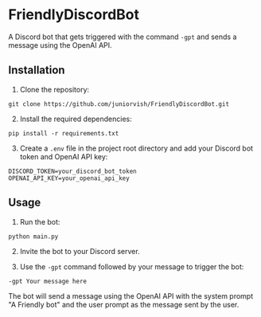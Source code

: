 # FriendlyDiscordBot

A Discord bot that gets triggered with the command `-gpt` and sends a message using the OpenAI API.

## Installation

1. Clone the repository:

```
git clone https://github.com/juniorvish/FriendlyDiscordBot.git
```

2. Install the required dependencies:

```
pip install -r requirements.txt
```

3. Create a `.env` file in the project root directory and add your Discord bot token and OpenAI API key:

```
DISCORD_TOKEN=your_discord_bot_token
OPENAI_API_KEY=your_openai_api_key
```

## Usage

1. Run the bot:

```
python main.py
```

2. Invite the bot to your Discord server.

3. Use the `-gpt` command followed by your message to trigger the bot:

```
-gpt Your message here
```

The bot will send a message using the OpenAI API with the system prompt "A Friendly bot" and the user prompt as the message sent by the user.